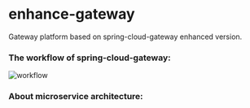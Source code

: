 # enhance-gateway
Gateway platform based on spring-cloud-gateway enhanced version.

### The workflow of spring-cloud-gateway:
![workflow](https://raw.githubusercontent.com/spring-cloud/spring-cloud-gateway/master/docs/src/main/asciidoc/images/spring_cloud_gateway_diagram.png)

### About microservice architecture:
